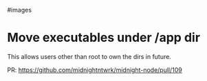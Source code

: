 #images
# Move executables under /app dir

This allows users other than root to own the dirs in future.

PR: https://github.com/midnightntwrk/midnight-node/pull/109
